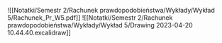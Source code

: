 ![[Notatki/Semestr 2/Rachunek prawdopodobieństwa/Wykłady/Wykład 5/Rachunek_Pr_W5.pdf]]
![[Notatki/Semestr 2/Rachunek prawdopodobieństwa/Wykłady/Wykład 5/Drawing 2023-04-20 10.44.40.excalidraw]]